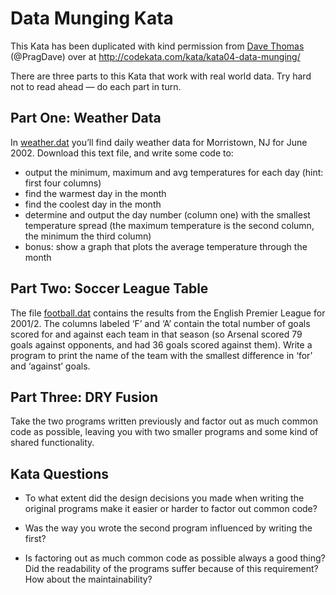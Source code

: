 # Data Munging Kata

This Kata has been duplicated with kind permission from [Dave Thomas](https://pragdave.me/) (@PragDave) over at http://codekata.com/kata/kata04-data-munging/

There are three parts to this Kata that work with real world data. Try hard not to read ahead — do each part in turn.


## Part One: Weather Data
In [weather.dat](weather.dat) you’ll find daily weather data for Morristown, NJ for June 2002. 
Download this text file, and write some code to:
* output the minimum, maximum and avg temperatures for each day (hint: first four columns)
* find the warmest day in the month
* find the coolest day in the month
* determine and output the day number (column one) with the smallest temperature spread (the maximum temperature is the second column, the minimum the third column)
* bonus: show a graph that plots the average temperature through the month

## Part Two: Soccer League Table
The file [football.dat](football.dat) contains the results from the English Premier League for 2001/2. The columns labeled ‘F’ and ‘A’ contain the total number of goals scored for and against each team in that season (so Arsenal scored 79 goals against opponents, and had 36 goals scored against them). Write a program to print the name of the team with the smallest difference in ‘for’ and ‘against’ goals.

## Part Three: DRY Fusion
Take the two programs written previously and factor out as much common code as possible, leaving you with two smaller programs and some kind of shared functionality.

## Kata Questions
* To what extent did the design decisions you made when writing the original programs make it easier or harder to factor out common code?

* Was the way you wrote the second program influenced by writing the first?

* Is factoring out as much common code as possible always a good thing? Did the readability of the programs suffer because of this requirement? How about the maintainability?
